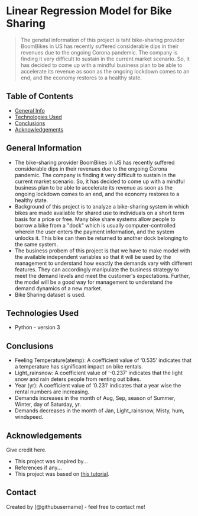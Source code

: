 # Linear Regression Model for Bike Sharing
> The genetal information of this project is taht bike-sharing provider BoomBikes in US has recently suffered considerable dips in their revenues due to the ongoing Corona pandemic. The company is finding it very difficult to sustain in the current market scenario. So, it has decided to come up with a mindful business plan to be able to accelerate its revenue as soon as the ongoing lockdown comes to an end, and the economy restores to a healthy state.



## Table of Contents
* [General Info](#general-information)
* [Technologies Used](#technologies-used)
* [Conclusions](#conclusions)
* [Acknowledgements](#acknowledgements)

<!-- You can include any other section that is pertinent to your problem -->

## General Information
- The bike-sharing provider BoomBikes in US has recently suffered considerable dips in their revenues due to the ongoing Corona pandemic. The company is finding it very difficult to sustain in the current market scenario. So, it has decided to come up with a mindful business plan to be able to accelerate its revenue as soon as the ongoing lockdown comes to an end, and the economy restores to a healthy state.
- Background of this project is to analyze a bike-sharing system in which bikes are made available for shared use to individuals on a short term basis for a price or free. Many bike share systems allow people to borrow a bike from a "dock" which is usually computer-controlled wherein the user enters the payment information, and the system unlocks it. This bike can then be returned to another dock belonging to the same system.
- The business probem of this project is that we have to make model with the available independent variables so that it will be used by the management to understand how exactly the  demands vary with different features. They can accordingly manipulate the business strategy to meet the demand levels and meet the customer's expectations. Further, the model will be a good way for management to understand the demand dynamics of a new market.
- Bike Sharing dataset is used.

<!-- You don't have to answer all the questions - just the ones relevant to your project. -->

## Technologies Used
- Python - version 3

## Conclusions
- Feeling Temperature(atemp): A coefficient value of ‘0.535’ indicates that a temperature has significant impact on bike rentals.
- Light_rainsnow: A coefficient value of ‘-0.237’ indicates that the light snow and rain deters people from renting out bikes.
- Year (yr): A coefficient value of ‘0.231’ indicates that a year wise the rental numbers are increasing.
- Demands increases in the month of Aug, Sep, season of Summer, Winter, day of Saturday, yr.
- Demands decreases in the month of Jan, Light_rainsnow, Misty, hum, windspeed.

<!-- You don't have to answer all the questions - just the ones relevant to your project. -->


<!-- As the libraries versions keep on changing, it is recommended to mention the version of library used in this project -->

## Acknowledgements
Give credit here.
- This project was inspired by...
- References if any...
- This project was based on [this tutorial](https://www.example.com).


## Contact
Created by [@githubusername] - feel free to contact me!


<!-- Optional -->
<!-- ## License -->
<!-- This project is open source and available under the [... License](). -->

<!-- You don't have to include all sections - just the one's relevant to your project -->
